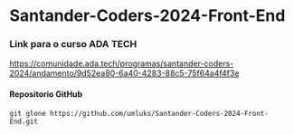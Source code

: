 # Santander-Coders-2024-Front-End

### Link para o curso ADA TECH

https://comunidade.ada.tech/programas/santander-coders-2024/andamento/9d52ea80-6a40-4283-88c5-75f64a4f4f3e

#### Repositorio GitHub

```
git glone https://github.com/umluks/Santander-Coders-2024-Front-End.git
```
